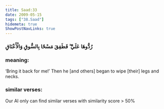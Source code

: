```yaml
---
title: Saad:33
date: 2009-05-15
tags: ["38.Saad"]
hidemeta: true 
ShowPostNavLinks: true 
---
```

### رُدُّوهَا عَلَيَّ ۖ فَطَفِقَ مَسْحًا بِالسُّوقِ وَالْأَعْنَاقِ
### meaning: 
‘Bring it back for me!’ Then he [and others] began to wipe [their] legs and necks.
### similar verses: 

Our AI only can find similar verses with similarity score > 50% 




